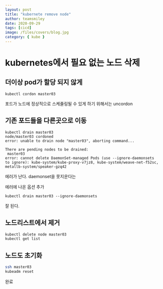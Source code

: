 ```yaml
---
layout: post
title: "kubernete remove node"
author: teamsmiley
date: 2020-09-29
tags: [cicd]
image: /files/covers/blog.jpg
category: { kube }
---
```


# kubernetes에서 필요 없는 노드 삭제

## 더이상 pod가 할당 되지 않게

```
kubectl cordon master03
```

포드가 노드에 정상적으로 스케쥴링될 수 있게 하기 위해서는 uncordon

## 기존 포드들을 다른곳으로 이동

```
kubectl drain master03
node/master03 cordoned
error: unable to drain node "master03", aborting command...

There are pending nodes to be drained:
 master03
error: cannot delete DaemonSet-managed Pods (use --ignore-daemonsets to ignore): kube-system/kube-proxy-v7jz8, kube-system/weave-net-f52sc, metallb-system/speaker-gzq42
```

에러가 난다. daemonset을 못지운다는

에러에 나온 옵션 추가

```
kubectl drain master03 --ignore-daemonsets
```

잘 된다.

## 노드리스트에서 제거

```bash
kubectl delete node master03
kubectl get list
```

## 노드도 초기화

```bash
ssh master03
kubeadm reset
```

완료

